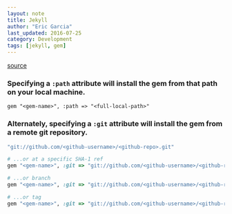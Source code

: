 ```yaml
---
layout: note
title: Jekyll
author: "Eric Garcia"
last_updated: 2016-07-25
category: Development
tags: [jekyll, gem]
---
```



[source](https://stackoverflow.com/a/14636783/2218959)


### Specifying a `:path` attribute will install the gem from that path on your local machine.

    gem "<gem-name>", :path => "<full-local-path>"

### Alternately, specifying a `:git` attribute will install the gem from a remote git repository.

```ruby
"git://github.com/<github-username>/<github-repo>.git"

# ...or at a specific SHA-1 ref
gem "<gem-name>", :git => "git://github.com/<github-username>/<github-repo>.git", :ref => "bf648a070c"

# ...or branch
gem "<gem-name>", :git => "git://github.com/<github-username>/<github-repo>.git", :branch => "jruby"

# ...or tag
gem "<gem-name>", :git => "git://github.com/<github-username>/<github-repo>.git", :tag => "v0.45.0"
```
